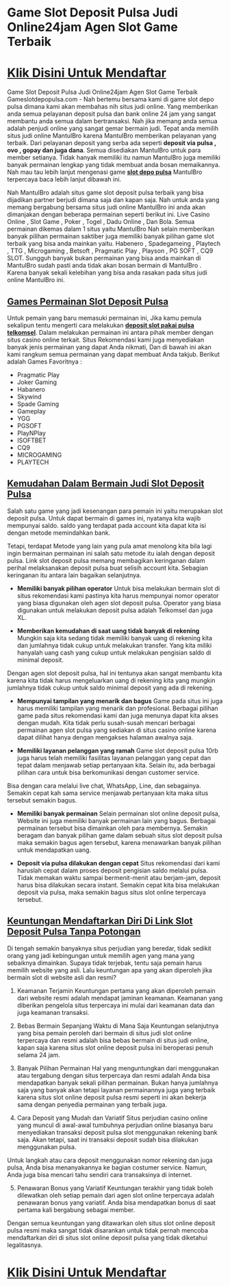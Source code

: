 # Game Slot Deposit Pulsa Judi Online24jam Agen Slot Game Terbaik

# [Klik Disini Untuk Mendaftar](https://rebrand.ly/slotgacormantul)

Game Slot Deposit Pulsa Judi Online24jam Agen Slot Game Terbaik Gameslotdepopulsa.com - Nah bertemu bersama kami di game slot depo pulsa dimana kami akan membahas nih situs judi online. Yang memberikan anda semua pelayanan deposit pulsa dan bank online 24 jam yang sangat membantu anda semua dalam bertransaksi. Nah jika memang anda semua adalah penjudi online yang sangat gemar bermain judi. Tepat anda memilih situs judi online MantulBro karena MantulBro memberikan pelayanan yang terbaik. Dari pelayanan deposit yang serba ada seperti __deposit via pulsa , ovo , gopay dan juga dana__. Semua disediakan MantulBro untuk para member setianya. Tidak hanyak memiliki itu namun MantulBro juga memiliki banyak permainan lengkap yang tidak membuat anda bosan memaikannya. Nah mau tau lebih lanjut mengenasi game __[slot depo pulsa](https://rebrand.ly/slotgacormantul)__ MantulBro terpercaya baca lebih lanjut dibawah ini.

Nah MantulBro adalah situs game slot deposit pulsa terbaik yang bisa dijadikan partner berjudi dimana saja dan kapan saja. Nah untuk anda yang memang bergabung bersama situs judi online MantulBro ini anda akan dimanjakan dengan beberapa permainan seperti berikut ini. Live Casino Online , Slot Game , Poker , Togel  ,  Dadu Online , Dan Bola. Semua permainan dikemas dalam 1 situs yaitu MantulBro Nah selain memberikan banyak pilihan permainan saktiber juga memiliki banyak pilihan game slot terbaik yang bisa anda mainkan yaitu. Habenero , Spadegameing , Playtech , TTG , Microgaming , Betsoft , Pragmatic Play , Playson , PG SOFT , CQ9 SLOT.  Sungguh banyak bukan permainan yang bisa anda mainkan di MantulBro sudah pasti anda tidak akan bosan bermain di MantulBro . Karena banyak sekali kelebihan yang bisa anda rasakan pada situs judi online MantulBro ini.

## [Games Permainan Slot Deposit Pulsa](https://rebrand.ly/slotgacormantul)

Untuk pemain yang baru memasuki permainan ini, Jika kamu pemula sekalipun tentu mengerti cara melakukan __[deposit slot pakai pulsa telkomsel](https://rebrand.ly/slotgacormantul)__. Dalam melakukan permainan ini antara pihak member dengan situs casino online terkait. Situs Rekomendasi kami juga menyediakan banyak jenis permainan yang dapat Anda nikmati, Dan di bawah ini akan kami rangkum semua permainan yang dapat membuat Anda takjub. Berikut adalah Games Favoritnya :
- Pragmatic Play
- Joker Gaming
- Habanero
- Skywind
- Spade Gaming
- Gameplay
- YGG
- PGSOFT
- PlayNPlay
- ISOFTBET
- CQ9
- MICROGAMING
- PLAYTECH

## [Kemudahan Dalam Bermain Judi Slot Deposit Pulsa](https://rebrand.ly/slotgacormantul)

Salah satu game yang jadi kesenangan para pemain ini yaitu merupakan slot deposit pulsa. Untuk dapat bermain di games ini, nyatanya kita wajib mempunyai saldo. saldo yang terdapat pada account kita dapat kita isi dengan metode memindahkan bank.

Tetapi, terdapat Metode yang lain yang pula amat menolong kita bila lagi ingin bermainan permainan ini salah satu metode itu ialah dengan deposit pulsa. Link slot deposit pulsa memang membagikan keringanan dalam perihal melaksanakan deposit pulsa buat selisih account kita. Sebagian keringanan itu antara lain bagaikan selanjutnya.

- __Memiliki banyak pilihan operator__
Untuk bisa melakukan bermain slot di situs rekomendasi kami pastinya kita harus mempunyai nomor operator yang biasa digunakan oleh agen slot deposit pulsa. Operator yang biasa digunakan untuk melakukan deposit pulsa adalah Telkomsel dan juga XL.

- __Memberikan kemudahan di saat uang tidak banyak di rekening__
Mungkin saja kita sedang tidak memiliki banyak uang di rekening kita dan jumlahnya tidak cukup untuk melakukan transfer. Yang kita miliki hanyalah uang cash yang cukup untuk melakukan pengisian saldo di minimal deposit.

Dengan agen slot deposit pulsa, hal ini tentunya akan sangat membantu kita karena kita tidak harus mengeluarkan uang di rekening kita yang mungkin jumlahnya tidak cukup untuk saldo minimal deposit yang ada di rekening.

- __Mempunyai tampilan yang menarik dan bagus__
Game pada situs ini juga harus memiliki tampilan yang menarik dan profesional. Berbagai pilihan game pada situs rekomendasi kami dan juga menunya dapat kita akses dengan mudah. Kita tidak perlu susah-susah mencari berbagai permainan agen slot pulsa yang sediakan di situs casino online karena dapat dilihat hanya dengan mengakses halaman awalnya saja.

- __Memiliki layanan pelanggan yang ramah__
Game slot deposit pulsa 10rb juga harus telah memiliki fasilitas layanan pelanggan yang cepat dan tepat dalam menjawab setiap pertanyaan kita. Selain itu, ada berbagai pilihan cara untuk bisa berkomunikasi dengan customer service.

Bisa dengan cara melalui live chat, WhatsApp, Line, dan sebagainya. Semakin cepat kah sama service menjawab pertanyaan kita maka situs tersebut semakin bagus.

- __Memiliki banyak permainan__
Selain permainan slot online deposit pulsa, Website ini juga memiliki banyak permainan lain yang bagus. Berbagai permainan tersebut bisa dimainkan oleh para membernya. Semakin beragam dan banyak pilihan game dalam sebuah situs slot deposit pulsa maka semakin bagus agen tersebut, karena menawarkan banyak pilihan untuk mendapatkan uang.

- __Deposit via pulsa dilakukan dengan cepat__
Situs rekomendasi dari kami haruslah cepat dalam proses deposit pengisian saldo melalui pulsa. Tidak memakan waktu sampai bermenit-menit atau berjam-jam, deposit harus bisa dilakukan secara instant. Semakin cepat kita bisa melakukan deposit via pulsa, maka semakin bagus situs slot online terpercaya tersebut.

## [Keuntungan Mendaftarkan Diri Di Link Slot Deposit Pulsa Tanpa Potongan](https://rebrand.ly/slotgacormantul)
Di tengah semakin banyaknya situs perjudian yang beredar, tidak sedikit orang yang jadi kebingungan untuk memilih agen yang mana yang sebaiknya dimainkan. Supaya tidak terjebak, tentu saja pemain harus memilih website yang asli. Lalu keuntungan apa yang akan diperoleh jika bermain slot di website asli dan resmi?

1. Keamanan Terjamin
Keuntungan pertama yang akan diperoleh pemain dari website resmi adalah mendapat jaminan keamanan. Keamanan yang diberikan pengelola situs terpercaya ini mulai dari keamanan data dan juga keamanan transaksi.

2. Bebas Bermain Sepanjang Waktu di Mana Saja
Keuntungan selanjutnya yang bisa pemain peroleh dari bermain di situs judi slot online terpercaya dan resmi adalah bisa bebas bermain di situs judi online, kapan saja karena situs slot online deposit pulsa ini beroperasi penuh selama 24 jam.

3. Banyak Pilihan Permainan
Hal yang menguntungkan dari menggunakan atau tergabung dengan situs terpercaya dan resmi adalah Anda bisa mendapatkan banyak sekali pilihan permainan. Bukan hanya jumlahnya saja yang banyak akan tetapi layanan permainannya juga yang terbaik karena situs slot online deposit pulsa resmi seperti ini akan bekerja sama dengan penyedia permainan yang terbaik juga.

4. Cara Deposit yang Mudah dan Variatif
Situs perjudian casino online yang muncul di awal-awal tumbuhnya perjudian online biasanya baru menyediakan transaksi deposit pulsa slot menggunakan rekening bank saja. Akan tetapi, saat ini transaksi deposit sudah bisa dilakukan menggunakan pulsa.

Untuk langkah atau cara deposit menggunakan nomor rekening dan juga pulsa, Anda bisa menanyakannya ke bagian costumer service. Namun, Anda juga bisa mencari tahu sendiri cara transaksinya di internet.

5. Penawaran Bonus yang Variatif
Keuntungan terakhir yang tidak boleh dilewatkan oleh setiap pemain dari agen slot online terpercaya adalah penawaran bonus yang variatif. Anda bisa mendapatkan bonus di saat pertama kali bergabung sebagai member.

Dengan semua keuntungan yang ditawarkan oleh situs slot online deposit pulsa resmi maka sangat tidak disarankan untuk tidak pernah mencoba mendaftarkan diri di situs slot online deposit pulsa yang tidak diketahui legalitasnya.
# [Klik Disini Untuk Mendaftar](https://rebrand.ly/slotgacormantul)

